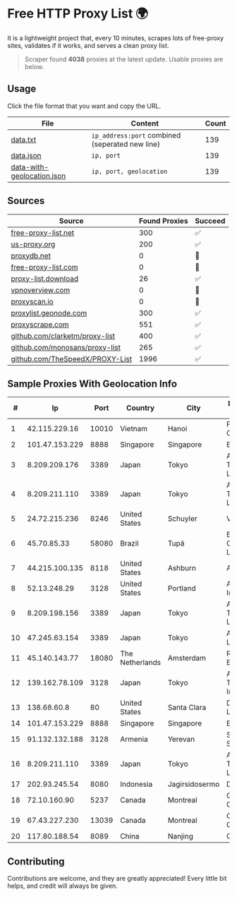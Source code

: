
# Free HTTP Proxy List 🌍

It is a lightweight project that, every 10 minutes, scrapes lots of free-proxy sites, validates if it works, and serves a clean proxy list.


> Scraper found **4038** proxies at the latest update. Usable proxies are below.

## Usage

Click the file format that you want and copy the URL.


|File|Content|Count|
|----|-------|-----|
|[data.txt](https://raw.githubusercontent.com/themiralay/Proxy-List-World/master/data.txt)|`ip_address:port` combined (seperated new line)|139|
|[data.json](https://raw.githubusercontent.com/themiralay/Proxy-List-World/master/data.json)|`ip, port`|139|
|[data-with-geolocation.json](https://raw.githubusercontent.com/themiralay/Proxy-List-World/master/data-with-geolocation.json)|`ip, port, geolocation`|139|

## Sources

|Source|Found Proxies|Succeed|
|------|-------------|-------|
|[free-proxy-list.net](https://free-proxy-list.net)|300|✅|
|[us-proxy.org](https://www.us-proxy.org)|200|✅|
|[proxydb.net](http://proxydb.net)|0|🚫|
|[free-proxy-list.com](https://free-proxy-list.com/?page=&port=&type%5B%5D=http&type%5B%5D=https&up_time=0&search=Search)|0|🚫|
|[proxy-list.download](https://www.proxy-list.download/HTTP)|26|✅|
|[vpnoverview.com](https://vpnoverview.com/privacy/anonymous-browsing/free-proxy-servers)|0|🚫|
|[proxyscan.io](https://www.proxyscan.io)|0|🚫|
|[proxylist.geonode.com](https://proxylist.geonode.com/api/proxy-list?limit=300&page=1&sort_by=lastChecked&sort_type=desc&protocols=http,https)|300|✅|
|[proxyscrape.com](https://api.proxyscrape.com/v2/?request=displayproxies&protocol=http&timeout=10000&country=all&ssl=all&anonymity=all)|551|✅|
|[github.com/clarketm/proxy-list](https://raw.githubusercontent.com/clarketm/proxy-list/master/proxy-list-raw.txt)|400|✅|
|[github.com/monosans/proxy-list](https://raw.githubusercontent.com/monosans/proxy-list/main/proxies/http.txt)|265|✅|
|[github.com/TheSpeedX/PROXY-List](https://raw.githubusercontent.com/TheSpeedX/PROXY-List/master/http.txt)|1996|✅|


## Sample Proxies With Geolocation Info

|#|Ip|Port|Country|City|Internet Service Provider|
|-|--|----|-------|----|-------------------------|
|1|42.115.229.16|10010|Vietnam|Hanoi|FPT Telecom Company|
|2|101.47.153.229|8888|Singapore|Singapore|BYTEPLUS|
|3|8.209.209.176|3389|Japan|Tokyo|Alibaba (US) Technology Co., Ltd.|
|4|8.209.211.110|3389|Japan|Tokyo|Alibaba (US) Technology Co., Ltd.|
|5|24.72.215.236|8246|United States|Schuyler|Vyve Broadband|
|6|45.70.85.33|58080|Brazil|Tupã|B.B.S COMUNICAÇÕES LTDA ME|
|7|44.215.100.135|8118|United States|Ashburn|Amazon.com|
|8|52.13.248.29|3128|United States|Portland|Amazon.com, Inc.|
|9|8.209.198.156|3389|Japan|Tokyo|Alibaba (US) Technology Co., Ltd.|
|10|47.245.63.154|3389|Japan|Tokyo|Alibaba Cloud LLC|
|11|45.140.143.77|18080|The Netherlands|Amsterdam|RoyaleHosting BV|
|12|139.162.78.109|3128|Japan|Tokyo|Akamai Technologies, Inc.|
|13|138.68.60.8|80|United States|Santa Clara|DigitalOcean, LLC|
|14|101.47.153.229|8888|Singapore|Singapore|BYTEPLUS|
|15|91.132.132.188|3128|Armenia|Yerevan|Stark Industries Solutions LTD|
|16|8.209.211.110|3389|Japan|Tokyo|Alibaba (US) Technology Co., Ltd.|
|17|202.93.245.54|8080|Indonesia|Jagirsidosermo|DWPNAP|
|18|72.10.160.90|5237|Canada|Montreal|GloboTech Communications|
|19|67.43.227.230|13039|Canada|Montreal|GloboTech Communications|
|20|117.80.188.54|8089|China|Nanjing|China Telecom|



## Contributing

Contributions are welcome, and they are greatly appreciated! Every
little bit helps, and credit will always be given.

